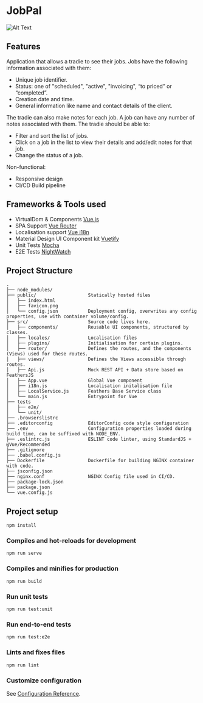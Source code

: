 # JobPal
![Alt Text](https://media.giphy.com/media/3vZrz3V8NIXHKTjKl0/giphy.gif)
## Features
Application that allows a tradie to see their jobs.
Jobs have the following information associated with them:
- Unique job identifier.
- Status: one of "scheduled", "active", "invoicing", “to priced” or “completed”.
- Creation date and time.
- General information like name and contact details of the client.

The tradie can also make notes for each job. A job can have any number of notes associated with them.
The tradie should be able to:
- Filter and sort the list of jobs.
- Click on a job in the list to view their details and add/edit notes for that job.
- Change the status of a job.

Non-functional:
- Responsive design
- CI/CD Build pipeline

## Frameworks & Tools used
- VirtualDom & Components [Vue.js](https://vuejs.org/)
- SPA Support [Vue Router](https://router.vuejs.org/)
- Localisation support [Vue i18n](https://kazupon.github.io/vue-i18n/)
- Material Design UI Component kit [Vuetify](https://vuetifyjs.com/)
- Unit Tests [Mocha](https://mochajs.org/)
- E2E Tests [NightWatch](https://nightwatchjs.org/)

## Project Structure
```
.
├── node_modules/
├── public/                   Statically hosted files
│   ├── index.html
│   ├── favicon.png
│   └── config.json           Deployment config, overwrites any config properties, use with container volume/config.
├── src/                      Source code lives here.
│   ├── components/           Reusable UI components, structured by classes.
│   ├── locales/              Localisation files
│   ├── plugins/              Initialisation for certain plugins.
│   ├── router/               Defines the routes, and the components (Views) used for these routes.
│   ├── views/                Defines the Views accessible through routes.
│   ├── Api.js                Mock REST API + Data store based on FeathersJS
│   ├── App.vue               Global Vue component
│   ├── i18n.js               Localisation initalisation file
│   ├── LocalService.js       Feathers Base Service class
│   └── main.js               Entrypoint for Vue
├── tests
│   ├── e2e/
│   └── unit/
├── .browserslistrc
├── .editorconfig             EditorConfig code style configuration
├── .env                      Configuration properties loaded during build time, can be suffixed with NODE_ENV.
├── .eslintrc.js              ESLINT code linter, using StandardJS + @Vue/Recommended
├── .gitignore
├── .babel.config.js
├── Dockerfile                Dockerfile for building NGINX container with code.
├── jsconfig.json
├── nginx.conf                NGINX Config file used in CI/CD.
├── package-lock.json
├── package.json
└── vue.config.js
```

## Project setup
```
npm install
```

### Compiles and hot-reloads for development
```
npm run serve
```

### Compiles and minifies for production
```
npm run build
```

### Run unit tests
```
npm run test:unit
```

### Run end-to-end tests
```
npm run test:e2e
```

### Lints and fixes files
```
npm run lint
```

### Customize configuration
See [Configuration Reference](https://cli.vuejs.org/config/).

